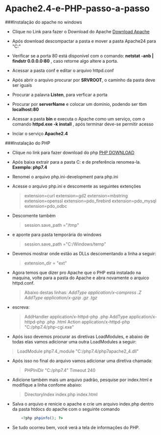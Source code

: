 # Apache2.4-e-PHP-passo-a-passo
###Instalação do apache no windows

* Clique no Link para fazer o Download do Apache [Download Apache](https://www.apachelounge.com/download/#google_vignette)
* Após download descompactar a pasta e mover a pasta Apache24 para "C:"

* Verificar se a porta 80 está disponível com o comando: **netstat -anb | findstr 0.0.0.0:80** , caso retorne algo altere a porta.
* Acessar a pasta conf e editar o arquivo httpd.conf

* Após abrir o arquivo procurar por **SRVROOT**, o caminho da pasta deve ser iguais
* Procurar a palavra **Listen**, para verficar a porta
* Procurar por **serverName** e colocar um dominio, podendo ser tbm **localhost:80**
* Acessar a pasta **bin** e executa o Apache como um serviço, com o comando **httpd.exe -k install** , após terminar deve-se permitir acesso
* Inciar o serviço **Apache2.4**

###Instalação do PHP

* Clique no link para fazer download do php [PHP DOWNLOAD](https://www.php.net/)
* Após baixa extrair para a pasta C: e de preferência renomea-la. **Exemplo: php7.4**
* Renomei o arquivo php.ini-development para php.ini
* Acesse o arquivo php.ini e descomente as seguintes extenções

    > extension=curl
    > extension=gd2
    > extension=mbstring
    > extension=openssl
    > extension=pdo_firebird
    > extension=pdo_mysql
    > extension=pdo_odbc
 
 * Descomente também
    
    > session.save_path ="/tmp"
    
* e aponte para pasta temporária do windows

    >session.save_path ="C:/Windows/temp"
 
* Devemos mostrar onde estão as DLLs descomentando a linha a seguir:
  
    > extension_dir = "ext"
    
 * Agora temos que dizer pro Apache que o PHP está instalado na maquina, volte para a pasta do Apache e abra novamente o arquico httpd.conf.
  
   > Abaixo destas linhas:
   > _AddType application/x-compress .Z_
   > _AddType application/x-gzip .gz .tgz_

 * escreva:
   
   > AddHandler application/x-httpd-php .php
   > AddType application/x-httpd-php .php .html
   > Action application/x-httpd-php "C:/php7.4/php-cgi.exe"
   
 * Após isso devemos procurar as diretivas LoadModules, e abaixo de todas elas vamos adicionar uma outra LoadModules a seguir:
 
  > LoadModule php7.4_module "C:/php7.4/php7apache2_4.dll"
  
 * Após isso no final do arquivo vamos adicionar uma diretiva chamada:
 
   > PHPIniDir "C:/php7.4"
   > Timeout 240

 * Adicione também mais um arquivo padrão, pesquise por index.html e modifique a linha confome abaixo:
   
   > DirectoryIndex index.php index.html
   
 * Salva o arquivo e renicie o apache e crie um arquivo index.php dentro da pasta htdocs do apache com o seguinte comando
 
    ~~~PHP
        <?php phpinfo(); ?>
    ~~~
    
  * Se tudo ocorreu bem, você verá a tela de informações do PHP.
 
